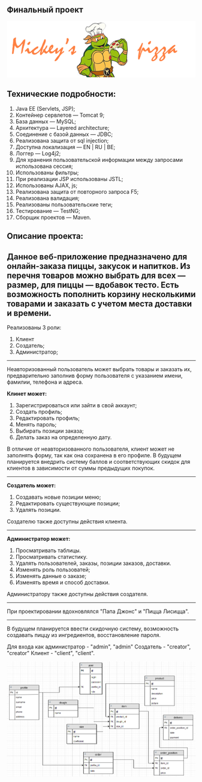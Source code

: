 Финальный проект
--
![Image](web/img/header.jpg) 

Технические подробности:
--
1. Java EE (Servlets, JSP);
2. Контейнер сервлетов — Tomcat 9;
3. База данных — MySQL;
4. Архитектура — Layered architecture;
5. Соединение с базой данных — JDBC;
6. Реализована защита от sql injection;
7. Доступна локализация — EN | RU | BE;
8. Логгер — Log4j2;
9. Для хранения пользовательской информации между запросами использована сессия;
10. Использованы фильтры;
11. При реализации JSP использованы JSTL;
12. Использованы AJAX, js;
13. Реализована защита от повторного запроса F5;
14. Реализована валидация;
15. Реализованы пользовательские теги;
16. Тестирование — TestNG;
17. Сборщик проектов — Maven.

Описание проекта:
--


Данное веб-приложение предназначено для онлайн-заказа пиццы, закусок и напитков.
Из перечня товаров можно выбрать для всех — размер, для пиццы — вдобавок тесто.
Есть возможность пополнить корзину несколькими товарами и заказать с учетом места доставки
и времени.
---
Реализованы 3 роли:
1. Клиент
2. Создатель;
3. Администратор;
---
Неавторизованный пользователь может выбрать товары и заказать их, предварительно заполнив форму пользователя с
указанием имени, фамилии, телефона и адреса.

**Клинет может:**
1. Зарегистрироваться или зайти в свой аккаунт;
2. Создать профиль;
3. Редактировать профиль;
4. Менять пароль;
5. Выбирать позиции заказа;
6. Делать заказ на определенную дату.

В отличие от неавторизованного пользователя, клиент может не заполнять форму, так как она сохранена в
его профиле. В будущем планируется внедрить
систему баллов и соответствующих скидок для клиентов в зависимости от суммы предыдущих покупок.

---
**Создатель может:**
1. Создавать новые позиции меню;
2. Редактировать существующие позиции;
3. Удалять позиции.

Создателю также доступны действия клиента.

---
**Администратор может:**
1. Просматривать таблицы.
2. Просматривать статистику.
3. Удалять пользователей, заказы, позиции заказов, доставки.
4. Изменять роль пользоватей;
5. Изменять данные о заказе;
6. Изменять время и способ доставки.

Администратору также доступны действия создателя.

---
При проектировании вдохновлялся "Папа Джонс" и "Пицца Лисицца".

---
В будущем планируется ввести скидочную систему, возможность создавать пиццу из ингредиентов,
восстановление пароля.

Для входа как администратор - "admin", "admin"
Создатель - "creator", "creator"
Клиент - "client", "client".

![Image](db.png) 